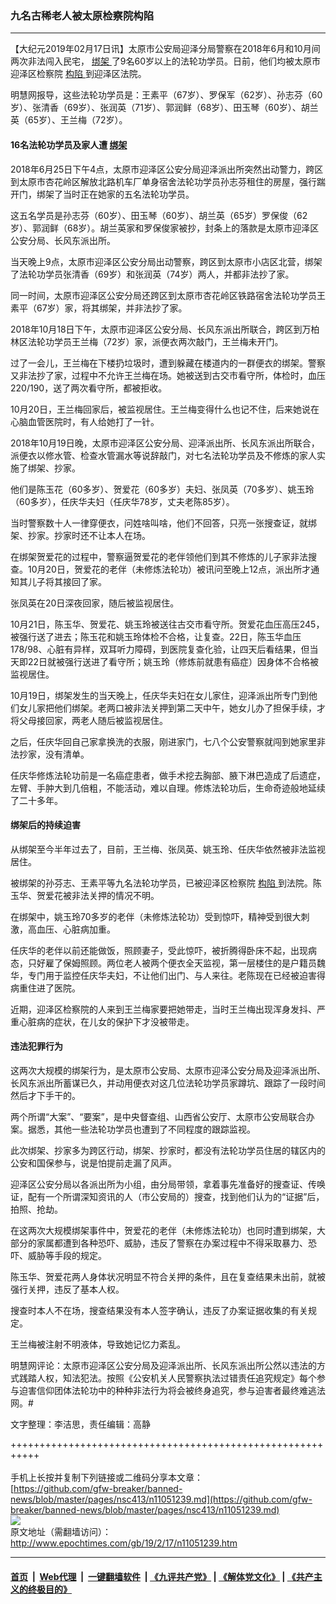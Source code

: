 ### 九名古稀老人被太原检察院构陷
------------------------

<p>
 【大纪元2019年02月17日讯】太原市公安局迎泽分局警察在2018年6月和10月间两次非法闯入民宅，
 <a href="http://www.epochtimes.com/gb/tag/%E7%BB%91%E6%9E%B6.html">
  绑架
 </a>
 了9名60岁以上的法轮功学员。日前，他们均被太原市迎泽区检察院
 <a href="http://www.epochtimes.com/gb/tag/%E6%9E%84%E9%99%B7.html">
  构陷
 </a>
 到迎泽区法院。
</p>
<p>
 明慧网报导，这些法轮功学员是：王素平（67岁）、罗保军（62岁）、孙志芬（60岁）、张清香（69岁）、张润英（71岁）、郭润鲜（68岁）、田玉琴（60岁）、胡兰英（65岁）、王兰梅（72岁）。
</p>
<h4>
 <b>
  16名法轮功学员及家人遭
  <a href="http://www.epochtimes.com/gb/tag/%E7%BB%91%E6%9E%B6.html">
   绑架
  </a>
 </b>
</h4>
<p>
 2018年6月25日下午4点，太原市迎泽区公安分局迎泽派出所突然出动警力，跨区到太原市杏花岭区解放北路机车厂单身宿舍法轮功学员孙志芬租住的房屋，强行踹开门，绑架了当时正在她家的五名法轮功学员。
</p>
<p>
 这五名学员是孙志芬（60岁）、田玉琴（60岁）、胡兰英（65岁）罗保俊（62岁）、郭润鲜（68岁）。胡兰英家和罗保俊家被抄，封条上的落款是太原市迎泽区公安分局、长风东派出所。
</p>
<p>
 当天晚上9点，太原市迎泽区公安分局出动警察，跨区到太原市小店区北营，绑架了法轮功学员张清香（69岁）和张润英（74岁）两人，并都非法抄了家。
</p>
<p>
 同一时间，太原市迎泽区公安分局还跨区到太原市杏花岭区铁路宿舍法轮功学员王素平（67岁）家，将其绑架，并非法抄了家。
</p>
<p>
 2018年10月18日下午，太原市迎泽区公安分局、长风东派出所联合，跨区到万柏林区法轮功学员王兰梅（72岁）家，派便衣两次敲门，王兰梅未开门。
</p>
<p>
 过了一会儿，王兰梅在下楼扔垃圾时，遭到躲藏在楼道内的一群便衣的绑架。警察又非法抄了家，过程中不允许王兰梅在场。她被送到古交市看守所，体检时，血压220/190，送了两次看守所，都被拒收。
</p>
<p>
 10月20日，王兰梅回家后，被监视居住。王兰梅变得什么也记不住，后来她说在心脑血管医院时，有人给她打了一针。
</p>
<p>
 2018年10月19日晚，太原市迎泽区公安分局、迎泽派出所、长风东派出所联合，派便衣以修水管、检查水管漏水等说辞敲门，对七名法轮功学员及不修炼的家人实施了绑架、抄家。
</p>
<p>
 他们是陈玉花（60多岁）、贺爱花（60多岁）夫妇、张凤英（70多岁）、姚玉玲（60多岁），任庆华夫妇（任庆华78岁，丈夫老陈85岁）。
</p>
<p>
 当时警察数十人一律穿便衣，问姓啥叫啥，他们不回答，只亮一张搜查证，就绑架、抄家。抄家时还不让本人在场。
</p>
<p>
 在绑架贺爱花的过程中，警察逼贺爱花的老伴领他们到其不修炼的儿子家非法搜查。10月20日，贺爱花的老伴（未修炼法轮功）被讯问至晚上12点，派出所才通知其儿子将其接回了家。
</p>
<p>
 张凤英在20日深夜回家，随后被监视居住。
</p>
<p>
 10月21日，陈玉华、贺爱花、姚玉玲被送往古交市看守所。贺爱花血压高压245，被强行送了进去；陈玉花和姚玉玲体检不合格，让复查。22日，陈玉华血压178/98、心脏有异样，双耳听力障碍，到医院复查化验，让四天后看结果，但当天即22日就被强行送进了看守所；姚玉玲（修炼前就患有癌症）因身体不合格被监视居住。
</p>
<p>
 10月19日，绑架发生的当天晚上，任庆华夫妇在女儿家住，迎泽派出所专门到他们女儿家把他们绑架。老两口被非法关押到第二天中午，她女儿办了担保手续，才将父母接回家，两老人随后被监视居住。
</p>
<p>
 之后，任庆华回自己家拿换洗的衣服，刚进家门，七八个公安警察就闯到她家里非法抄家，没有清单。
</p>
<p>
 任庆华修炼法轮功前是一名癌症患者，做手术挖去胸部、腋下淋巴造成了后遗症，左臂、手肿大到几倍粗，不能活动，难以自理。修炼法轮功后，生命奇迹般地延续了二十多年。
</p>
<h4>
 绑架后的持续迫害
</h4>
<p>
 从绑架至今半年过去了，目前，王兰梅、张凤英、姚玉玲、任庆华依然被非法监视居住。
</p>
<p>
 被绑架的孙芬志、王素平等九名法轮功学员，已被迎泽区检察院
 <a href="http://www.epochtimes.com/gb/tag/%E6%9E%84%E9%99%B7.html">
  构陷
 </a>
 到法院。陈玉华、贺爱花被非法关押的情况不明。
</p>
<p>
 在绑架中，姚玉玲70多岁的老伴（未修炼法轮功）受到惊吓，精神受到很大刺激，高血压、心脏病加重。
</p>
<p>
 任庆华的老伴以前还能做饭，照顾妻子，受此惊吓，被折腾得卧床不起，出现病态，只好雇了保姆照顾。两位老人被两个便衣全天监视，第一层楼住的是户籍员魏华，专门用于监控任庆华夫妇，不让他们出门、与人来往。老陈现在已经被迫害得病重住进了医院。
</p>
<p>
 近期，迎泽区检察院的人来到王兰梅家要把她带走，当时王兰梅出现浑身发抖、严重心脏病的症状，在儿女的保护下才没被带走。
</p>
<h4>
 违法犯罪行为
</h4>
<p>
 这两次大规模的绑架行为，是太原市公安局、太原市迎泽公安分局及迎泽派出所、长风东派出所蓄谋已久，并动用便衣对这几位法轮功学员家蹲坑、跟踪了一段时间然后才下手干的。
</p>
<p>
 两个所谓“大案”、“要案”，是中央督查组、山西省公安厅、太原市公安局联合办案。据悉，其他一些法轮功学员也遭到了不同程度的跟踪监视。
</p>
<p>
 此次绑架、抄家多为跨区行动，绑架、抄家时，都没有法轮功学员住居的辖区内的公安和国保参与，说是怕提前走漏了风声。
</p>
<p>
 迎泽区公安分局以各派出所为小组，由分局带领，拿着事先准备好的搜查证、传唤证，配有一个所谓深知资讯的人（市公安局的）搜查，找到他们认为的“证据”后，拍照、抢劫。
</p>
<p>
 在这两次大规模绑架事件中，贺爱花的老伴（未修炼法轮功）也同时遭到绑架，大部分的家属都遭到各种恐吓、威胁，违反了警察在办案过程中不得采取暴力、恐吓、威胁等手段的规定。
</p>
<p>
 陈玉华、贺爱花两人身体状况明显不符合关押的条件，且在复查结果未出前，就被强行关押，违反了基本人权。
</p>
<p>
 搜查时本人不在场，搜查结果没有本人签字确认，违反了办案证据收集的有关规定。
</p>
<p>
 王兰梅被注射不明液体，导致她记忆力紊乱。
</p>
<p>
 明慧网评论：太原市迎泽区公安分局及迎泽派出所、长风东派出所公然以违法的方式践踏人权，知法犯法。按照《公安机关人民警察执法过错责任追究规定》每个参与迫害信仰团体法轮功中的种种非法行为将会被终身追究，参与迫害者最终难逃法网。#
</p>
<p>
 文字整理：李洁思，责任编辑：高静
</p>

+++++++++++++++++++++++++++++++++++++++++++++++++++++++++++<br/><br/>
手机上长按并复制下列链接或二维码分享本文章：<br/>
[https://github.com/gfw-breaker/banned-news/blob/master/pages/nsc413/n11051239.md](https://github.com/gfw-breaker/banned-news/blob/master/pages/nsc413/n11051239.md)<br/>
[<img src='https://github.com/gfw-breaker/banned-news/blob/master/pages/nsc413/n11051239.md.png'/>](https://github.com/gfw-breaker/banned-news/blob/master/pages/nsc413/n11051239.md)<br/>
原文地址（需翻墙访问）：http://www.epochtimes.com/gb/19/2/17/n11051239.htm


------------------------
#### [首页](https://github.com/gfw-breaker/banned-news/blob/master/README.md) &nbsp;|&nbsp; [Web代理](https://github.com/labour-camp/helloworld) &nbsp;|&nbsp; [一键翻墙软件](https://github.com/gfw-breaker/nogfw/blob/master/README.md) &nbsp;| [《九评共产党》](https://github.com/gfw-breaker/9ping.md/blob/master/README.md#九评之一评共产党是什么) | [《解体党文化》](https://github.com/gfw-breaker/jtdwh.md/blob/master/README.md) | [《共产主义的终极目的》](https://github.com/gfw-breaker/gczydzjmd.md/blob/master/README.md)

